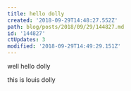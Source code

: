 ```yaml
---
title: hello dolly
created: '2018-09-29T14:48:27.552Z'
path: blog/posts/2018/09/29/144827.md
id: '144827'
ctUpdates: 3
modified: '2018-09-29T14:49:29.151Z'
---
```

well hello dolly

this is louis dolly